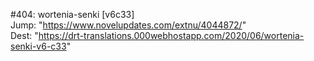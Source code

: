 #404: wortenia-senki [v6c33] <br/>
Jump: "https://www.novelupdates.com/extnu/4044872/" <br/>
Dest: "https://drt-translations.000webhostapp.com/2020/06/wortenia-senki-v6-c33"